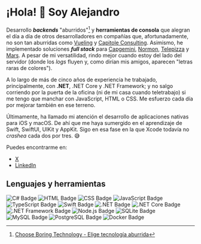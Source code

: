 # ¡Hola! 👋 Soy Alejandro

Desarrollo _**backends**_ "aburridos"[^1] y **herramientas de consola** que alegran el día a día de otros desarrolladores en compañías que, afortunadamente, no son tan aburridas como [Vueling](https://www.vueling.com) y [Capitole Consulting](https://capitole-consulting.com). Asimismo, he implementado soluciones _**full stack**_ para [Capgemini](https://www.capgemini.com), [Normon](https://www.normon.com), [Telepizza](https://www.telepizza.es) y [Mars](https://www.mars.com). A pesar de mi versatilidad, rindo mejor cuando estoy del lado del servidor (donde los _logs_ fluyen y, como dirían mis amigos, aparecen "letras raras de colores").

A lo largo de más de cinco años de experiencia he trabajado, principalmente, con **.NET**, .NET Core y .NET Framework; y no salgo corriendo por la puerta de la oficina (ni de mi casa cuando teletrabajo) si me tengo que manchar con JavaScript, HTML o CSS. Me esfuerzo cada día por mejorar también en ese terreno.

Últimamente, ha llamado mi atención el desarrollo de aplicaciones nativas para iOS y macOS. De ahí que me haya sumergido en el aprendizaje de Swift, SwiftUI, UIKit y AppKit. Sigo en esa fase en la que Xcode todavía no _crashea_ cada dos por tres. 😅

Puedes encontrarme en:

- [X](https://x.com/aaesalamanca)
- [LinkedIn](https://www.linkedin.com/in/aaesalamanca/)

## Lenguajes y herramientas

![C# Badge](https://img.shields.io/badge/C%23-%23512BD4?logo=dotnet)
![HTML Badge](https://img.shields.io/badge/HTML-%23E34F26?logo=html5&logoColor=white)
![CSS Badge](https://img.shields.io/badge/CSS-%23663399?logo=css)
![JavaScript Badge](https://img.shields.io/badge/JavaScript-%23F7DF1E?logo=javascript&logoColor=white)
![TypeScript Badge](https://img.shields.io/badge/TypeScript-%233178C6?logo=typescript&logoColor=white)
![Swift Badge](https://img.shields.io/badge/Swift-%23F05138?logo=swift&logoColor=white)
![.NET Badge](https://img.shields.io/badge/.NET-%23512BD4?logo=dotnet)
![.NET Core Badge](https://img.shields.io/badge/.NET_Core-%23512BD4?logo=dotnet)
![.NET Framework Badge](https://img.shields.io/badge/.NET_Framework-%23512BD4?logo=dotnet)
![Node.js Badge](https://img.shields.io/badge/Node.js-%235FA04E?logo=nodedotjs&logoColor=white)
![SQLite Badge](https://img.shields.io/badge/SQLite-%23003B57?logo=sqlite)
![MySQL Badge](https://img.shields.io/badge/MySQL-%234479A1?logo=mysql&logoColor=white)
![PostgreSQL Badge](https://img.shields.io/badge/PostgreSQL-%234169E1?logo=postgresql&logoColor=white)
![Docker Badge](https://img.shields.io/badge/Docker-%232496ED?logo=docker&logoColor=white)

[^1]: [Choose Boring Technology - Elige tecnología aburrida](https://mcfunley.com/choose-boring-technology)

